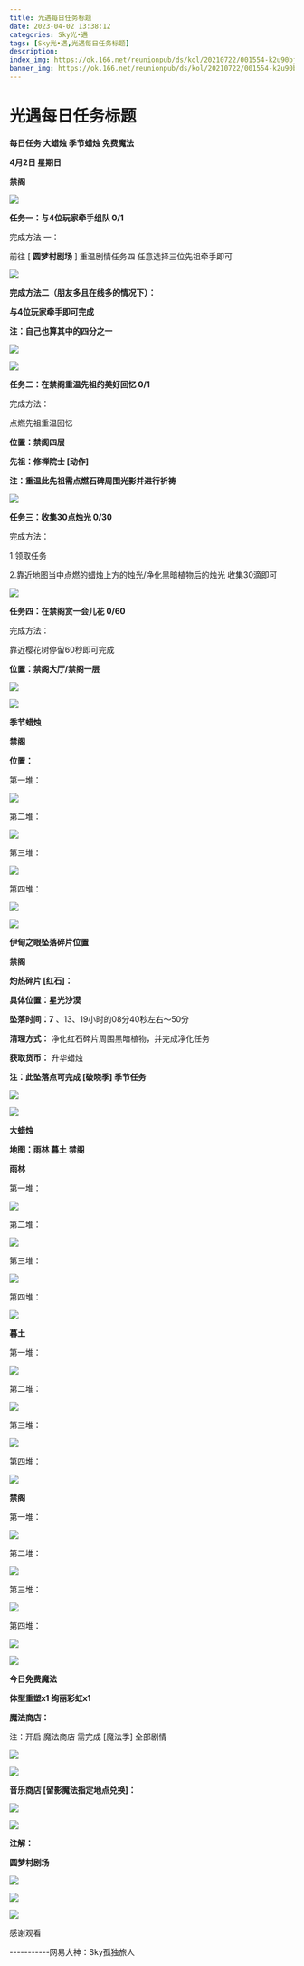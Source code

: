 ```yaml
---
title: 光遇每日任务标题
date: 2023-04-02 13:38:12
categories: Sky光•遇
tags: [Sky光•遇,光遇每日任务标题]
description: 
index_img: https://ok.166.net/reunionpub/ds/kol/20210722/001554-k2u90bj7ay.png?imageView&thumbnail=600x0&type=jpg
banner_img: https://ok.166.net/reunionpub/ds/kol/20210722/001554-k2u90bj7ay.png?imageView&thumbnail=600x0&type=jpg
---
```

# 光遇每日任务标题
**每日任务 大蜡烛 季节蜡烛 免费魔法**

 **4月2日 星期日**

 **禁阁**

![](https://img.166.net/reunionpub/ds/kol/20230402/000444-qgki8tnf95.jpg)

 **任务一：与4位玩家牵手组队 0/1**

完成方法 一：

前往 [ **圆梦村剧场** ] 重温剧情任务四 任意选择三位先祖牵手即可

![](https://img.166.net/reunionpub/ds/kol/20230402/000134-iplmwfv904.jpeg)

 **完成方法二（朋友多且在线多的情况下）：**

 **与4位玩家牵手即可完成**

 **注：自己也算其中的四分之一**

![](https://img.166.net/reunionpub/ds/kol/20230402/000143-kwa16bv8sp.jpeg)

![](https://img.166.net/reunionpub/ds/kol/20230402/000150-zynq18je0g.jpeg)

 **任务二：在禁阁重温先祖的美好回忆 0/1**

完成方法：

点燃先祖重温回忆

 **位置：禁阁四层**

 **先祖：修禅院士 [动作]**

 **注：重温此先祖需点燃石碑周围光影并进行祈祷**

![](https://img.166.net/reunionpub/ds/kol/20230402/000254-2rc9ydi3mh.jpeg)

 **任务三：收集30点烛光 0/30**

完成方法：

1.领取任务

2.靠近地图当中点燃的蜡烛上方的烛光/净化黑暗植物后的烛光 收集30滴即可

![](https://img.166.net/reunionpub/ds/kol/20230402/000306-qcl6o2ubk3.jpg)

 **任务四：在禁阁赏一会儿花 0/60**

完成方法：

靠近樱花树停留60秒即可完成

 **位置：禁阁大厅/禁阁一层**

![](https://img.166.net/reunionpub/ds/kol/20230402/000320-t5w2d8fj79.jpeg)

  

![](https://img.166.net/reunionpub/ds/kol/20221018/100256-wzutnocka0.png)

 **季节蜡烛**

 **禁阁**

 **位置：**

第一堆：

![](https://img.166.net/reunionpub/ds/kol/20230401/235331-cpk0ob349d.jpeg)

第二堆：

![](https://img.166.net/reunionpub/ds/kol/20230401/235340-si3fvm70gr.jpeg)

第三堆：

![](https://img.166.net/reunionpub/ds/kol/20230401/235349-tdh4mrg20i.jpeg)

第四堆：

![](https://img.166.net/reunionpub/ds/kol/20230401/235358-sd2qk4ice6.jpeg)

![](https://img.166.net/reunionpub/ds/kol/20221130/005912-5mvshq9nf3.png)

 **伊甸之眼坠落碎片位置**

 **禁阁**

 **灼热碎片 [红石]：**

 **具体位置：星光沙漠**

 **坠落时间：7** 、13、19小时的08分40秒左右～50分

 **清理方式：** 净化红石碎片周围黑暗植物，并完成净化任务

 **获取货币：** 升华蜡烛

 **注：此坠落点可完成  [破晓季] 季节任务**

![](https://img.166.net/reunionpub/ds/kol/20230402/000910-lgien41j83.jpeg)

![](https://img.166.net/reunionpub/ds/kol/20230313/005012-cdpy0kr1uq.png)

 **大蜡烛**

 **地图：雨林 暮土 禁阁**

 **雨林**

第一堆：

![](https://img.166.net/reunionpub/ds/kol/20230401/235635-y2tmiv3sq0.jpeg)

第二堆：

![](https://img.166.net/reunionpub/ds/kol/20230401/235642-fjqh79y1gp.jpeg)

第三堆：

![](https://img.166.net/reunionpub/ds/kol/20230401/235651-1dryz46scw.jpeg)

第四堆：

![](https://img.166.net/reunionpub/ds/kol/20230401/235657-9jn6z8pdlr.jpeg)

 **暮土**

第一堆：

![](https://img.166.net/reunionpub/ds/kol/20230401/235708-r0zqsodchb.jpeg)

第二堆：

![](https://img.166.net/reunionpub/ds/kol/20230401/235714-rnqpmsyaew.jpeg)

第三堆：

![](https://img.166.net/reunionpub/ds/kol/20230401/235721-a3uebhw7s2.jpeg)

第四堆：

![](https://img.166.net/reunionpub/ds/kol/20230401/235726-rnfli02475.jpeg)

 **禁阁**

第一堆：

![](https://img.166.net/reunionpub/ds/kol/20230401/235756-vaw5mf48qi.jpeg)

第二堆：

![](https://img.166.net/reunionpub/ds/kol/20230401/235805-de5jcirqf6.jpeg)

第三堆：

![](https://img.166.net/reunionpub/ds/kol/20230401/235814-sl6cw90vb1.jpeg)

第四堆：

![](https://img.166.net/reunionpub/ds/kol/20230401/235820-knadyjqm3f.jpeg)

![](https://img.166.net/reunionpub/ds/kol/20221018/100256-wzutnocka0.png)

 **今日免费魔法**

 **体型重塑x1 绚丽彩虹x1**

 **魔法商店：**

注：开启 魔法商店 需完成 [魔法季] 全部剧情

![](https://img.166.net/reunionpub/ds/kol/20221018/100559-oibznvdtus.png)

![](https://img.166.net/reunionpub/ds/kol/20230401/235857-o09lwctmfb.jpeg)

 **音乐商店 [留影魔法指定地点兑换]：**

![](https://img.166.net/reunionpub/ds/kol/20230401/001828-s2lm934tko.jpeg)

 **![](https://img.166.net/reunionpub/ds/kol/20221018/100256-wzutnocka0.png)**

 **注解：**

 **圆梦村剧场**

![](https://img.166.net/reunionpub/ds/kol/20230402/000713-z0m9opajeq.jpeg)

![](https://img.166.net/reunionpub/ds/kol/20230402/000724-i86wjposeh.jpeg)

![](https://img.166.net/reunionpub/ds/kol/20230331/000943-nqry4ubf5h.png)

感谢观看

\-----------网易大神：Sky孤独旅人

